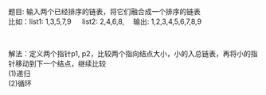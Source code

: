 题目: 输入两个已经排序的链表，将它们融合成一个排序的链表<br>
比如：list1: 1,3,5,7,9 &emsp; list2: 2,4,6,8, &emsp;输出: 1,2,3,4,5,6,7,8,9<br>

<br>

解法：定义两个指针p1, p2，比较两个指向结点大小，小的入总链表，再将小的指针移动到下一个结点，继续比较<br>
(1)递归 <br>
(2)循环

